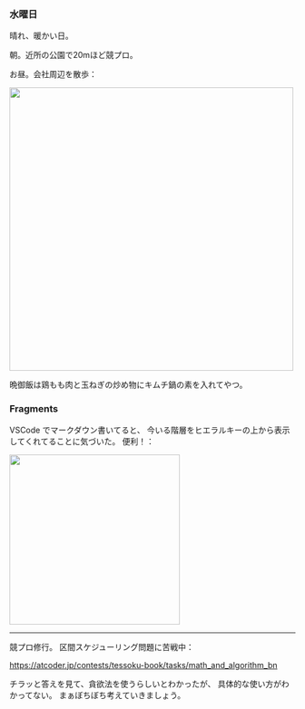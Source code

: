 ### 水曜日

晴れ、暖かい日。

朝。近所の公園で20mほど競プロ。

お昼。会社周辺を散歩：

<img src="https://i.imgur.com/z2srx7A.jpg" width="500">

晩御飯は鶏もも肉と玉ねぎの炒め物にキムチ鍋の素を入れてやつ。

### Fragments

VSCode でマークダウン書いてると、
今いる階層をヒエラルキーの上から表示してくれてることに気づいた。
便利！：

<img src="https://i.imgur.com/YQswHVG.png" width="300">

---

競プロ修行。
区間スケジューリング問題に苦戦中：

https://atcoder.jp/contests/tessoku-book/tasks/math_and_algorithm_bn

チラッと答えを見て、貪欲法を使うらしいとわかったが、
具体的な使い方がわかってない。
まぁぼちぼち考えていきましょう。